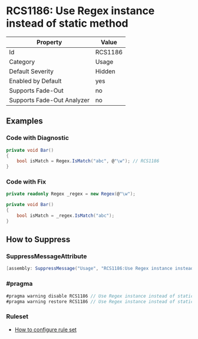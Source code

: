 # RCS1186: Use Regex instance instead of static method

Property | Value
--- | ---
Id|RCS1186
Category|Usage
Default Severity|Hidden
Enabled by Default|yes
Supports Fade\-Out|no
Supports Fade\-Out Analyzer|no

## Examples

### Code with Diagnostic

```csharp
private void Bar()
{
    bool isMatch = Regex.IsMatch("abc", @"\w"); // RCS1186
}
```

### Code with Fix

```csharp
private readonly Regex _regex = new Regex(@"\w");

private void Bar()
{
    bool isMatch = _regex.IsMatch("abc");
}
```

## How to Suppress

### SuppressMessageAttribute

```csharp
[assembly: SuppressMessage("Usage", "RCS1186:Use Regex instance instead of static method.", Justification = "<Pending>")]
```

### \#pragma

```csharp
#pragma warning disable RCS1186 // Use Regex instance instead of static method.
#pragma warning restore RCS1186 // Use Regex instance instead of static method.
```

### Ruleset

* [How to configure rule set](../HowToConfigureAnalyzers.md)
